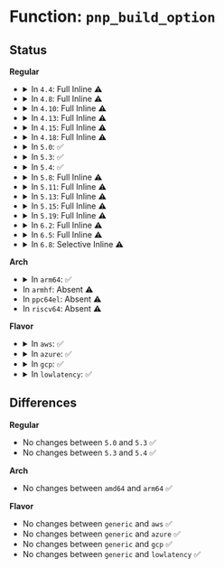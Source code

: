 # Function: <code>pnp_build_option</code>

## Status
<b>Regular</b>
<ul>
<li>
<details>
<summary>In <code>4.4</code>: Full Inline ⚠️</summary>

**Collision:** Unique Static

**Inline:** Full

**Transformation:** False

**Instances:**

```
In drivers/pnp/resource.c (ffffffff814b8640)
Location: drivers/pnp/resource.c:34
Inline: True
Inline callers:
  - drivers/pnp/resource.c:pnp_register_irq_resource
  - drivers/pnp/resource.c:pnp_register_dma_resource
  - drivers/pnp/resource.c:pnp_register_port_resource
  - drivers/pnp/resource.c:pnp_register_mem_resource
```
</details>
</li>
<li>
<details>
<summary>In <code>4.8</code>: Full Inline ⚠️</summary>

**Collision:** Unique Static

**Inline:** Full

**Transformation:** False

**Instances:**

```
In drivers/pnp/resource.c (ffffffff815082c8)
Location: drivers/pnp/resource.c:34
Inline: True
Inline callers:
  - drivers/pnp/resource.c:pnp_register_mem_resource
  - drivers/pnp/resource.c:pnp_register_port_resource
  - drivers/pnp/resource.c:pnp_register_dma_resource
  - drivers/pnp/resource.c:pnp_register_irq_resource
```
</details>
</li>
<li>
<details>
<summary>In <code>4.10</code>: Full Inline ⚠️</summary>

**Collision:** Unique Static

**Inline:** Full

**Transformation:** False

**Instances:**

```
In drivers/pnp/resource.c (ffffffff8152c4e8)
Location: drivers/pnp/resource.c:34
Inline: True
Inline callers:
  - drivers/pnp/resource.c:pnp_register_mem_resource
  - drivers/pnp/resource.c:pnp_register_port_resource
  - drivers/pnp/resource.c:pnp_register_dma_resource
  - drivers/pnp/resource.c:pnp_register_irq_resource
```
</details>
</li>
<li>
<details>
<summary>In <code>4.13</code>: Full Inline ⚠️</summary>

**Collision:** Unique Static

**Inline:** Full

**Transformation:** False

**Instances:**

```
In drivers/pnp/resource.c (ffffffff8153f5cb)
Location: drivers/pnp/resource.c:34
Inline: True
Inline callers:
  - drivers/pnp/resource.c:pnp_register_mem_resource
  - drivers/pnp/resource.c:pnp_register_port_resource
  - drivers/pnp/resource.c:pnp_register_dma_resource
  - drivers/pnp/resource.c:pnp_register_irq_resource
```
</details>
</li>
<li>
<details>
<summary>In <code>4.15</code>: Full Inline ⚠️</summary>

**Collision:** Unique Static

**Inline:** Full

**Transformation:** False

**Instances:**

```
In drivers/pnp/resource.c (ffffffff815a26eb)
Location: drivers/pnp/resource.c:35
Inline: True
Inline callers:
  - drivers/pnp/resource.c:pnp_register_mem_resource
  - drivers/pnp/resource.c:pnp_register_port_resource
  - drivers/pnp/resource.c:pnp_register_dma_resource
  - drivers/pnp/resource.c:pnp_register_irq_resource
```
</details>
</li>
<li>
<details>
<summary>In <code>4.18</code>: Full Inline ⚠️</summary>

**Collision:** Unique Static

**Inline:** Full

**Transformation:** False

**Instances:**

```
In drivers/pnp/resource.c (ffffffff815da355)
Location: drivers/pnp/resource.c:35
Inline: True
Inline callers:
  - drivers/pnp/resource.c:pnp_register_mem_resource
  - drivers/pnp/resource.c:pnp_register_port_resource
  - drivers/pnp/resource.c:pnp_register_dma_resource
  - drivers/pnp/resource.c:pnp_register_irq_resource
```
</details>
</li>
<li>
<details>
<summary>In <code>5.0</code>: ✅</summary>

```c
struct pnp_option *pnp_build_option(struct pnp_dev *dev, long unsigned int type, unsigned int option_flags);
```

**Collision:** Unique Static

**Inline:** No

**Transformation:** False

**Instances:**

```
In drivers/pnp/resource.c (ffffffff815f3a40)
Location: drivers/pnp/resource.c:35
Inline: False
Direct callers:
  - drivers/pnp/resource.c:pnp_register_mem_resource
  - drivers/pnp/resource.c:pnp_register_port_resource
  - drivers/pnp/resource.c:pnp_register_dma_resource
  - drivers/pnp/resource.c:pnp_register_irq_resource
```
**Symbols:**

```
ffffffff815f3a40-ffffffff815f3a9d: pnp_build_option (STB_LOCAL)
```
</details>
</li>
<li>
<details>
<summary>In <code>5.3</code>: ✅</summary>

```c
struct pnp_option *pnp_build_option(struct pnp_dev *dev, long unsigned int type, unsigned int option_flags);
```

**Collision:** Unique Static

**Inline:** No

**Transformation:** False

**Instances:**

```
In drivers/pnp/resource.c (ffffffff81625880)
Location: drivers/pnp/resource.c:35
Inline: False
Direct callers:
  - drivers/pnp/resource.c:pnp_register_mem_resource
  - drivers/pnp/resource.c:pnp_register_port_resource
  - drivers/pnp/resource.c:pnp_register_dma_resource
  - drivers/pnp/resource.c:pnp_register_irq_resource
```
**Symbols:**

```
ffffffff81625880-ffffffff816258dd: pnp_build_option (STB_LOCAL)
```
</details>
</li>
<li>
<details>
<summary>In <code>5.4</code>: ✅</summary>

```c
struct pnp_option *pnp_build_option(struct pnp_dev *dev, long unsigned int type, unsigned int option_flags);
```

**Collision:** Unique Static

**Inline:** No

**Transformation:** False

**Instances:**

```
In drivers/pnp/resource.c (ffffffff81647370)
Location: drivers/pnp/resource.c:35
Inline: False
Direct callers:
  - drivers/pnp/resource.c:pnp_register_mem_resource
  - drivers/pnp/resource.c:pnp_register_port_resource
  - drivers/pnp/resource.c:pnp_register_dma_resource
  - drivers/pnp/resource.c:pnp_register_irq_resource
```
**Symbols:**

```
ffffffff81647370-ffffffff816473cd: pnp_build_option (STB_LOCAL)
```
</details>
</li>
<li>
<details>
<summary>In <code>5.8</code>: Full Inline ⚠️</summary>

**Collision:** Unique Static

**Inline:** Full

**Transformation:** False

**Instances:**

```
In drivers/pnp/resource.c (ffffffff816f6345)
Location: drivers/pnp/resource.c:35
Inline: True
Inline callers:
  - drivers/pnp/resource.c:pnp_register_mem_resource
  - drivers/pnp/resource.c:pnp_register_port_resource
  - drivers/pnp/resource.c:pnp_register_dma_resource
  - drivers/pnp/resource.c:pnp_register_irq_resource
```
</details>
</li>
<li>
<details>
<summary>In <code>5.11</code>: Full Inline ⚠️</summary>

**Collision:** Unique Static

**Inline:** Full

**Transformation:** False

**Instances:**

```
In drivers/pnp/resource.c (ffffffff817133a7)
Location: drivers/pnp/resource.c:35
Inline: True
Inline callers:
  - drivers/pnp/resource.c:pnp_register_mem_resource
  - drivers/pnp/resource.c:pnp_register_port_resource
  - drivers/pnp/resource.c:pnp_register_dma_resource
  - drivers/pnp/resource.c:pnp_register_irq_resource
```
</details>
</li>
<li>
<details>
<summary>In <code>5.13</code>: Full Inline ⚠️</summary>

**Collision:** Unique Static

**Inline:** Full

**Transformation:** False

**Instances:**

```
In drivers/pnp/resource.c (ffffffff816f4757)
Location: drivers/pnp/resource.c:35
Inline: True
Inline callers:
  - drivers/pnp/resource.c:pnp_register_mem_resource
  - drivers/pnp/resource.c:pnp_register_port_resource
  - drivers/pnp/resource.c:pnp_register_dma_resource
  - drivers/pnp/resource.c:pnp_register_irq_resource
```
</details>
</li>
<li>
<details>
<summary>In <code>5.15</code>: Full Inline ⚠️</summary>

**Collision:** Unique Static

**Inline:** Full

**Transformation:** False

**Instances:**

```
In drivers/pnp/resource.c (ffffffff8176ebc7)
Location: drivers/pnp/resource.c:35
Inline: True
Inline callers:
  - drivers/pnp/resource.c:pnp_register_mem_resource
  - drivers/pnp/resource.c:pnp_register_port_resource
  - drivers/pnp/resource.c:pnp_register_dma_resource
  - drivers/pnp/resource.c:pnp_register_irq_resource
```
</details>
</li>
<li>
<details>
<summary>In <code>5.19</code>: Full Inline ⚠️</summary>

**Collision:** Unique Static

**Inline:** Full

**Transformation:** False

**Instances:**

```
In drivers/pnp/resource.c (ffffffff818a3e9b)
Location: drivers/pnp/resource.c:35
Inline: True
Inline callers:
  - drivers/pnp/resource.c:pnp_register_mem_resource
  - drivers/pnp/resource.c:pnp_register_port_resource
  - drivers/pnp/resource.c:pnp_register_dma_resource
  - drivers/pnp/resource.c:pnp_register_irq_resource
```
</details>
</li>
<li>
<details>
<summary>In <code>6.2</code>: Full Inline ⚠️</summary>

**Collision:** Unique Static

**Inline:** Full

**Transformation:** False

**Instances:**

```
In drivers/pnp/resource.c (ffffffff819ed95b)
Location: drivers/pnp/resource.c:36
Inline: True
Inline callers:
  - drivers/pnp/resource.c:pnp_register_mem_resource
  - drivers/pnp/resource.c:pnp_register_port_resource
  - drivers/pnp/resource.c:pnp_register_dma_resource
  - drivers/pnp/resource.c:pnp_register_irq_resource
```
</details>
</li>
<li>
<details>
<summary>In <code>6.5</code>: Full Inline ⚠️</summary>

**Collision:** Unique Static

**Inline:** Full

**Transformation:** False

**Instances:**

```
In drivers/pnp/resource.c (ffffffff81a360db)
Location: drivers/pnp/resource.c:36
Inline: True
Inline callers:
  - drivers/pnp/resource.c:pnp_register_mem_resource
  - drivers/pnp/resource.c:pnp_register_port_resource
  - drivers/pnp/resource.c:pnp_register_dma_resource
  - drivers/pnp/resource.c:pnp_register_irq_resource
```
</details>
</li>
<li>
<details>
<summary>In <code>6.8</code>: Selective Inline ⚠️</summary>

```c
struct pnp_option *pnp_build_option(struct pnp_dev *dev, long unsigned int type, unsigned int option_flags);
```

**Collision:** Unique Static

**Inline:** Selective

**Transformation:** False

**Instances:**

```
In drivers/pnp/resource.c (ffffffff81a817a0)
Location: drivers/pnp/resource.c:36
Inline: True
Inline callers:
  - drivers/pnp/resource.c:pnp_register_mem_resource
  - drivers/pnp/resource.c:pnp_register_port_resource
  - drivers/pnp/resource.c:pnp_register_dma_resource
Direct callers:
  - drivers/pnp/resource.c:pnp_register_irq_resource
```
**Symbols:**

```
ffffffff81a81420-ffffffff81a814b6: pnp_build_option (STB_LOCAL)
```
</details>
</li>
</ul>
<b>Arch</b>
<ul>
<li>
<details>
<summary>In <code>arm64</code>: ✅</summary>

```c
struct pnp_option *pnp_build_option(struct pnp_dev *dev, long unsigned int type, unsigned int option_flags);
```

**Collision:** Unique Static

**Inline:** No

**Transformation:** False

**Instances:**

```
In drivers/pnp/resource.c (ffff8000107b4720)
Location: drivers/pnp/resource.c:35
Inline: False
Direct callers:
  - drivers/pnp/resource.c:pnp_register_mem_resource
  - drivers/pnp/resource.c:pnp_register_port_resource
  - drivers/pnp/resource.c:pnp_register_dma_resource
  - drivers/pnp/resource.c:pnp_register_irq_resource
```
**Symbols:**

```
ffff8000107b4720-ffff8000107b478c: pnp_build_option (STB_LOCAL)
```
</details>
</li>
<li>
In <code>armhf</code>: Absent ⚠️
</li>
<li>
In <code>ppc64el</code>: Absent ⚠️
</li>
<li>
In <code>riscv64</code>: Absent ⚠️
</li>
</ul>
<b>Flavor</b>
<ul>
<li>
<details>
<summary>In <code>aws</code>: ✅</summary>

```c
struct pnp_option *pnp_build_option(struct pnp_dev *dev, long unsigned int type, unsigned int option_flags);
```

**Collision:** Unique Static

**Inline:** No

**Transformation:** False

**Instances:**

```
In drivers/pnp/resource.c (ffffffff8160d3d0)
Location: drivers/pnp/resource.c:35
Inline: False
Direct callers:
  - drivers/pnp/resource.c:pnp_register_mem_resource
  - drivers/pnp/resource.c:pnp_register_port_resource
  - drivers/pnp/resource.c:pnp_register_dma_resource
  - drivers/pnp/resource.c:pnp_register_irq_resource
```
**Symbols:**

```
ffffffff8160d3d0-ffffffff8160d42d: pnp_build_option (STB_LOCAL)
```
</details>
</li>
<li>
<details>
<summary>In <code>azure</code>: ✅</summary>

```c
struct pnp_option *pnp_build_option(struct pnp_dev *dev, long unsigned int type, unsigned int option_flags);
```

**Collision:** Unique Static

**Inline:** No

**Transformation:** False

**Instances:**

```
In drivers/pnp/resource.c (ffffffff81601920)
Location: drivers/pnp/resource.c:35
Inline: False
Direct callers:
  - drivers/pnp/resource.c:pnp_register_mem_resource
  - drivers/pnp/resource.c:pnp_register_port_resource
  - drivers/pnp/resource.c:pnp_register_dma_resource
  - drivers/pnp/resource.c:pnp_register_irq_resource
```
**Symbols:**

```
ffffffff81601920-ffffffff8160197d: pnp_build_option (STB_LOCAL)
```
</details>
</li>
<li>
<details>
<summary>In <code>gcp</code>: ✅</summary>

```c
struct pnp_option *pnp_build_option(struct pnp_dev *dev, long unsigned int type, unsigned int option_flags);
```

**Collision:** Unique Static

**Inline:** No

**Transformation:** False

**Instances:**

```
In drivers/pnp/resource.c (ffffffff8163b1b0)
Location: drivers/pnp/resource.c:35
Inline: False
Direct callers:
  - drivers/pnp/resource.c:pnp_register_mem_resource
  - drivers/pnp/resource.c:pnp_register_port_resource
  - drivers/pnp/resource.c:pnp_register_dma_resource
  - drivers/pnp/resource.c:pnp_register_irq_resource
```
**Symbols:**

```
ffffffff8163b1b0-ffffffff8163b20d: pnp_build_option (STB_LOCAL)
```
</details>
</li>
<li>
<details>
<summary>In <code>lowlatency</code>: ✅</summary>

```c
struct pnp_option *pnp_build_option(struct pnp_dev *dev, long unsigned int type, unsigned int option_flags);
```

**Collision:** Unique Static

**Inline:** No

**Transformation:** False

**Instances:**

```
In drivers/pnp/resource.c (ffffffff81655500)
Location: drivers/pnp/resource.c:35
Inline: False
Direct callers:
  - drivers/pnp/resource.c:pnp_register_mem_resource
  - drivers/pnp/resource.c:pnp_register_port_resource
  - drivers/pnp/resource.c:pnp_register_dma_resource
  - drivers/pnp/resource.c:pnp_register_irq_resource
```
**Symbols:**

```
ffffffff81655500-ffffffff8165555d: pnp_build_option (STB_LOCAL)
```
</details>
</li>
</ul>

## Differences
<b>Regular</b>
<ul>
<li>
No changes between <code>5.0</code> and <code>5.3</code> ✅
</li>
<li>
No changes between <code>5.3</code> and <code>5.4</code> ✅
</li>
</ul>
<b>Arch</b>
<ul>
<li>
No changes between <code>amd64</code> and <code>arm64</code> ✅
</li>
</ul>
<b>Flavor</b>
<ul>
<li>
No changes between <code>generic</code> and <code>aws</code> ✅
</li>
<li>
No changes between <code>generic</code> and <code>azure</code> ✅
</li>
<li>
No changes between <code>generic</code> and <code>gcp</code> ✅
</li>
<li>
No changes between <code>generic</code> and <code>lowlatency</code> ✅
</li>
</ul>
